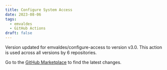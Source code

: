 ```yaml
---
title: Configure System Access
date: 2023-08-06
tags:
  - emvaldes
  - GitHub Actions
draft: false
---
```



Version updated for emvaldes/configure-access to version v3.0.
This action is used across all versions by 6 repositories.

Go to the [GitHub Marketplace](https://github.com/marketplace/actions/configure-system-access) to find the latest changes.
